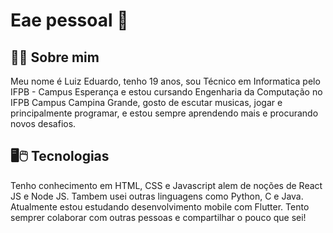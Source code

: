 # Eae pessoal 👋


## 🙋‍♂️ Sobre mim

Meu nome é Luiz Eduardo, tenho 19 anos, sou Técnico em Informatica pelo IFPB - Campus Esperança e estou cursando Engenharia da Computação no IFPB Campus Campina Grande, gosto de escutar musicas, jogar e principalmente programar, e estou sempre aprendendo mais e procurando novos desafios.

## 🖥🖱 Tecnologias

Tenho conhecimento em HTML, CSS e Javascript alem de noções de React JS e Node JS. Tambem usei outras linguagens como Python, C e Java. Atualmente estou estudando desenvolvimento mobile com Flutter. Tento semprer colaborar com outras pessoas e compartilhar o pouco que sei!

<!--
**LuizEduardoBP/LuizEduardoBP** is a ✨ _special_ ✨ repository because its `README.md` (this file) appears on your GitHub profile.

Here are some ideas to get you started:

- 🔭 I’m currently working on ...
- 🌱 I’m currently learning ...
- 👯 I’m looking to collaborate on ...
- 🤔 I’m looking for help with ...
- 💬 Ask me about ...
- 📫 How to reach me: ...
- 😄 Pronouns: ...
- ⚡ Fun fact: ...
-->
